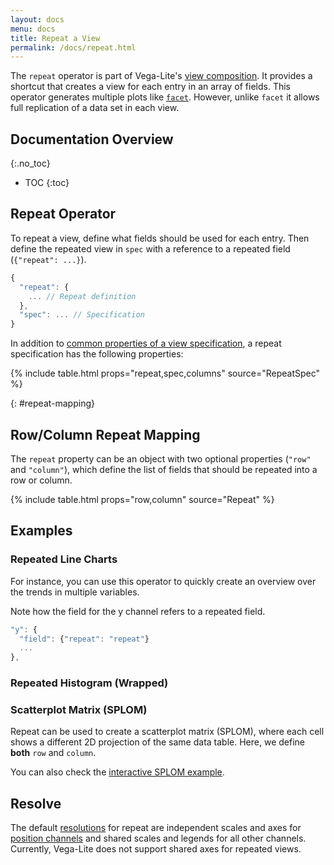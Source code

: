 ```yaml
---
layout: docs
menu: docs
title: Repeat a View
permalink: /docs/repeat.html
---
```


The `repeat` operator is part of Vega-Lite's [view composition](composition.html). It provides a shortcut that creates a view for each entry in an array of fields. This operator generates multiple plots like [`facet`](facet.html). However, unlike `facet` it allows full replication of a data set in each view.

## Documentation Overview

{:.no_toc}

<!-- prettier-ignore -->
- TOC
{:toc}

## Repeat Operator

To repeat a view, define what fields should be used for each entry. Then define the repeated view in `spec` with a reference to a repeated field (`{"repeat": ...}`).

```js
{
  "repeat": {
    ... // Repeat definition
  },
  "spec": ... // Specification
}
```

In addition to [common properties of a view specification](spec.html#common), a repeat specification has the following properties:

{% include table.html props="repeat,spec,columns" source="RepeatSpec" %}

{: #repeat-mapping}

## Row/Column Repeat Mapping

The `repeat` property can be an object with two optional properties (`"row"` and `"column"`), which define the list of fields that should be repeated into a row or column.

{% include table.html props="row,column" source="Repeat" %}

## Examples

### Repeated Line Charts

For instance, you can use this operator to quickly create an overview over the trends in multiple variables.

<span class="vl-example" data-name="repeat_line_weather"></span>

Note how the field for the y channel refers to a repeated field.

```js
"y": {
  "field": {"repeat": "repeat"}
  ...
},
```

### Repeated Histogram (Wrapped)

<span class="vl-example" data-name="repeat_histogram"></span>

### Scatterplot Matrix (SPLOM)

Repeat can be used to create a scatterplot matrix (SPLOM), where each cell shows a different 2D projection of the same data table. Here, we define **both** `row` and `column`.

<span class="vl-example" data-name="repeat_splom_iris"></span>

You can also check the [interactive SPLOM example](https://vega.github.io/vega-lite/examples/interactive_splom.html).

## Resolve

The default [resolutions](resolve.html) for repeat are independent scales and axes for [position channels](encoding.html#position) and shared scales and legends for all other channels. Currently, Vega-Lite does not support shared axes for repeated views.
